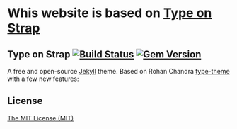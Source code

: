 ﻿# Whis website is based on [Type on Strap](https://github.com/Sylhare/Type-on-Strap)

## Type on Strap [![Build Status](https://travis-ci.org/Sylhare/Type-on-Strap.svg?branch=master)](https://travis-ci.org/Sylhare/Type-on-Strap) [![Gem Version](https://badge.fury.io/rb/type-on-strap.svg)](https://badge.fury.io/rb/type-on-strap)

A free and open-source [Jekyll](https://jekyllrb.com) theme. Based on Rohan Chandra [type-theme](https://github.com/rohanchandra/type-theme) with a few new features:

## License

[The MIT License (MIT)](https://raw.githubusercontent.com/Sylhare/Type-on-Strap/master/LICENSE)
